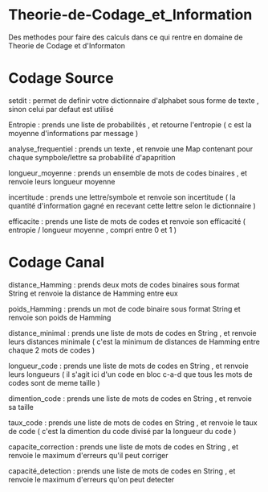 # Theorie-de-Codage_et_Information
Des methodes pour faire des calculs dans ce qui rentre en domaine de Theorie de Codage et d'Informaton

# Codage Source 

setdit : permet de definir votre dictionnaire d'alphabet sous forme de texte , sinon celui par defaut est utilisé

Entropie : prends une liste de probabilités , et retourne l'entropie ( c est la moyenne d'informations par message )

analyse_frequentiel : prends un texte , et renvoie une Map contenant pour chaque sympbole/lettre sa probabilité d'apaprition

longueur_moyenne : prends un ensemble de mots de codes binaires , et renvoie leurs longueur moyenne

incertitude : prends une lettre/symbole et renvoie son incertitude ( la quantité d'information gagné en recevant cette lettre selon le dictionnaire )

efficacite : prends une liste de mots de codes et renvoie son efficacité ( entropie / longueur moyenne , compri entre 0 et 1 )

# Codage Canal

distance_Hamming : prends deux mots de codes binaires sous format String et renvoie la distance de Hamming entre eux

poids_Hamming : prends un mot de code binaire sous format String et renvoie son poids de Hamming

distance_minimal : prends une liste de mots de codes en String , et renvoie leurs distances minimale ( c'est la minimum de distances de Hamming entre chaque 2 mots de codes )

longueur_code : prends une liste de mots de codes en String , et renvoie leurs longueurs ( il s'agit ici d'un code en bloc c-a-d que tous les mots de codes sont de meme taille )

dimention_code : prends une liste de mots de codes en String , et renvoie sa taille 

taux_code : prends une liste de mots de codes en String , et renvoie le taux de code ( c'est la dimention du code divisé par la longueur du code )

capacite_correction : prends une liste de mots de codes en String , et renvoie le maximum d'erreurs qu'il peut corriger 

capacité_detection : prends une liste de mots de codes en String , et renvoie le maximum d'erreurs qu'on peut detecter

